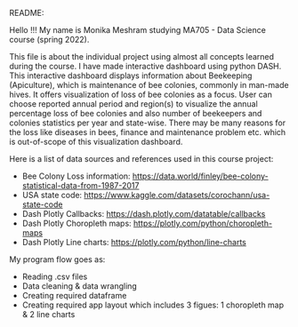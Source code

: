 README:

Hello !!!
My name is Monika Meshram studying MA705 - Data Science course (spring 2022).

This file is about the individual project using almost all concepts learned during the course. I have made interactive dashboard using python DASH.
This interactive dashboard displays information about Beekeeping (Apiculture), which is maintenance of bee colonies, commonly in man-made hives.
It offers visualization of loss of bee colonies as a focus. User can choose reported annual period and region(s) to visualize the annual percentage 
loss of bee colonies and also number of beekeepers and colonies statistics per year and state-wise. There may be many reasons for the loss like diseases
in bees, finance and maintenance problem etc. which is out-of-scope of this visualization dashboard.

Here is a list of data sources and references used in this course project:
- Bee Colony Loss information: https://data.world/finley/bee-colony-statistical-data-from-1987-2017
- USA state code: https://www.kaggle.com/datasets/corochann/usa-state-code
- Dash Plotly Callbacks: https://dash.plotly.com/datatable/callbacks
- Dash Plotly Choropleth maps: https://plotly.com/python/choropleth-maps
- Dash Plotly Line charts: https://plotly.com/python/line-charts

My program flow goes as:
- Reading .csv files
- Data cleaning & data wrangling
- Creating required dataframe
- Creating required app layout which includes 3 figues: 1 choropleth map & 2 line charts
